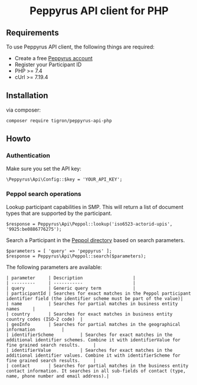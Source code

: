 <h1 align="center">Peppyrus API client for PHP</h1>


## Requirements ##
To use Peppyrus API client, the following things are required:

+ Create a free [Peppyrus account](https://customer.peppyrus.be/register)
+ Register your Participant ID
+ PHP >= 7.4
+ cUrl >= 7.19.4

## Installation

via composer:

    composer require tigron/peppyrus-api-php


## Howto

### Authentication

Make sure you set the API key:

    \Peppyrus\Api\Config::$key = 'YOUR_API_KEY';

### Peppol search operations

Lookup participant capabilities in SMP. This will return a list of document types that are supported by the participant.

    $response = Peppyrus\Api\Peppol::lookup('iso6523-actorid-upis', '9925:be0886776275');

Search a Participant in the [Peppol directory](https://directory.peppol.eu/public) based on search parameters.

    $parameters = [ 'query' => 'peppyrus' ];
    $response = Peppyrus\Api\Peppol::search($parameters);

The following parameters are available:

	| parameter 	| Description					|
	| ---------		| -----------					|
	| query			| Generic query term			|
	| participantId	| Searches for exact matches in the Peppol participant identifier field (the identifier scheme must be part of the value)|
	| name			| Searches for partial matches in business entity names		|
	| country		| Searches for exact matches in business entity country codes (ISO-2 code)	|
	| geoInfo		| Searches for partial matches in the geographical information			|
	| identifierScheme			| Searches for exact matches in the additional identifier schemes. Combine it with identifierValue for fine grained search results.		|
	| identifierValue			| Searches for exact matches in the additional identifier values. Combine it with identifierScheme for fine grained search results.		|
	| contact		| Searches for partial matches in the business entity contact information. It searches in all sub-fields of contact (type, name, phone number and email address).|



    
